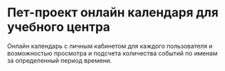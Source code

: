 # Пет-проект онлайн календаря для учебного центра
Онлайн календарь с личным кабинетом для каждого пользователя и возможностью просмотра и подсчета количества событий по именам за определенный период времени.